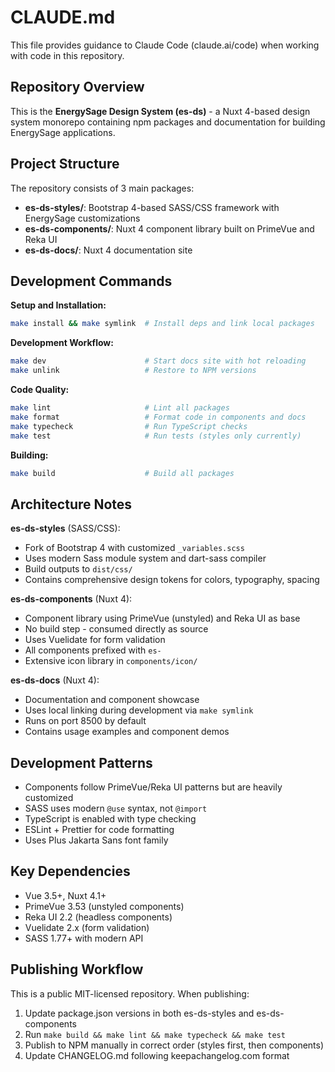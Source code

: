 # CLAUDE.md

This file provides guidance to Claude Code (claude.ai/code) when working with code in this repository.

## Repository Overview

This is the **EnergySage Design System (es-ds)** - a Nuxt 4-based design system monorepo containing npm packages and documentation for building EnergySage applications.

## Project Structure

The repository consists of 3 main packages:

- **es-ds-styles/**: Bootstrap 4-based SASS/CSS framework with EnergySage customizations
- **es-ds-components/**: Nuxt 4 component library built on PrimeVue and Reka UI
- **es-ds-docs/**: Nuxt 4 documentation site

## Development Commands

**Setup and Installation:**
```bash
make install && make symlink  # Install deps and link local packages
```

**Development Workflow:**
```bash
make dev                      # Start docs site with hot reloading
make unlink                   # Restore to NPM versions
```

**Code Quality:**
```bash
make lint                     # Lint all packages
make format                   # Format code in components and docs
make typecheck                # Run TypeScript checks
make test                     # Run tests (styles only currently)
```

**Building:**
```bash
make build                    # Build all packages
```

## Architecture Notes

**es-ds-styles** (SASS/CSS):
- Fork of Bootstrap 4 with customized `_variables.scss`
- Uses modern Sass module system and dart-sass compiler
- Build outputs to `dist/css/`
- Contains comprehensive design tokens for colors, typography, spacing

**es-ds-components** (Nuxt 4):
- Component library using PrimeVue (unstyled) and Reka UI as base
- No build step - consumed directly as source
- Uses Vuelidate for form validation
- All components prefixed with `es-`
- Extensive icon library in `components/icon/`

**es-ds-docs** (Nuxt 4):
- Documentation and component showcase
- Uses local linking during development via `make symlink`
- Runs on port 8500 by default
- Contains usage examples and component demos

## Development Patterns

- Components follow PrimeVue/Reka UI patterns but are heavily customized
- SASS uses modern `@use` syntax, not `@import`
- TypeScript is enabled with type checking
- ESLint + Prettier for code formatting
- Uses Plus Jakarta Sans font family

## Key Dependencies

- Vue 3.5+, Nuxt 4.1+
- PrimeVue 3.53 (unstyled components)
- Reka UI 2.2 (headless components)
- Vuelidate 2.x (form validation)
- SASS 1.77+ with modern API

## Publishing Workflow

This is a public MIT-licensed repository. When publishing:
1. Update package.json versions in both es-ds-styles and es-ds-components
2. Run `make build && make lint && make typecheck && make test`
3. Publish to NPM manually in correct order (styles first, then components)
4. Update CHANGELOG.md following keepachangelog.com format
